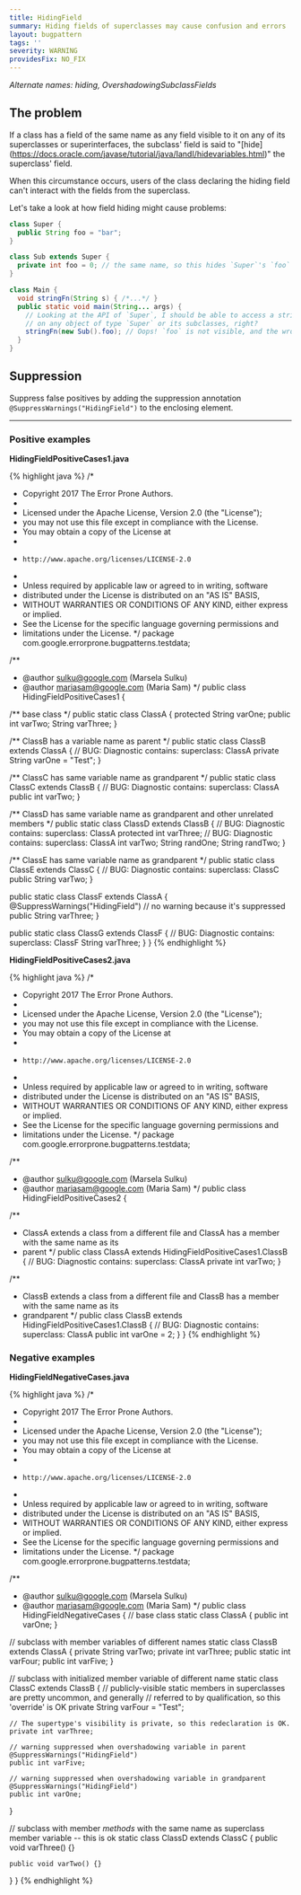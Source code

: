 ```yaml
---
title: HidingField
summary: Hiding fields of superclasses may cause confusion and errors
layout: bugpattern
tags: ''
severity: WARNING
providesFix: NO_FIX
---
```


<!--
*** AUTO-GENERATED, DO NOT MODIFY ***
To make changes, edit the @BugPattern annotation or the explanation in docs/bugpattern.
-->

_Alternate names: hiding, OvershadowingSubclassFields_

## The problem
If a class has a field of the same name as any field visible to it on any of its
superclasses or superinterfaces, the subclass' field is said to "[hide]
(https://docs.oracle.com/javase/tutorial/java/IandI/hidevariables.html)" the
superclass' field.

When this circumstance occurs, users of the class declaring the hiding field
can't interact with the fields from the superclass.

Let's take a look at how field hiding might cause problems:

```java
class Super {
  public String foo = "bar";
}

class Sub extends Super {
  private int foo = 0; // the same name, so this hides `Super`'s `foo`
}

class Main {
  void stringFn(String s) { /*...*/ }
  public static void main(String... args) {
    // Looking at the API of `Super`, I should be able to access a string `foo`
    // on any object of type `Super` or its subclasses, right?
    stringFn(new Sub().foo); // Oops! `foo` is not visible, and the wrong type!
  }
}
```

## Suppression
Suppress false positives by adding the suppression annotation `@SuppressWarnings("HidingField")` to the enclosing element.

----------

### Positive examples
__HidingFieldPositiveCases1.java__

{% highlight java %}
/*
 * Copyright 2017 The Error Prone Authors.
 *
 * Licensed under the Apache License, Version 2.0 (the "License");
 * you may not use this file except in compliance with the License.
 * You may obtain a copy of the License at
 *
 *     http://www.apache.org/licenses/LICENSE-2.0
 *
 * Unless required by applicable law or agreed to in writing, software
 * distributed under the License is distributed on an "AS IS" BASIS,
 * WITHOUT WARRANTIES OR CONDITIONS OF ANY KIND, either express or implied.
 * See the License for the specific language governing permissions and
 * limitations under the License.
 */
package com.google.errorprone.bugpatterns.testdata;

/**
 * @author sulku@google.com (Marsela Sulku)
 * @author mariasam@google.com (Maria Sam)
 */
public class HidingFieldPositiveCases1 {

  /** base class */
  public static class ClassA {
    protected String varOne;
    public int varTwo;
    String varThree;
  }


  /** ClassB has a variable name as parent */
  public static class ClassB extends ClassA {
    // BUG: Diagnostic contains: superclass: ClassA
    private String varOne = "Test";
  }

  /** ClassC has same variable name as grandparent */
  public static class ClassC extends ClassB {
    // BUG: Diagnostic contains: superclass: ClassA
    public int varTwo;
  }

  /** ClassD has same variable name as grandparent and other unrelated members */
  public static class ClassD extends ClassB {
    // BUG: Diagnostic contains: superclass: ClassA
    protected int varThree;
    // BUG: Diagnostic contains: superclass: ClassA
    int varTwo;
    String randOne;
    String randTwo;
  }

  /** ClassE has same variable name as grandparent */
  public static class ClassE extends ClassC {
    // BUG: Diagnostic contains: superclass: ClassC
    public String varTwo;
  }

  public static class ClassF extends ClassA {
    @SuppressWarnings("HidingField") // no warning because it's suppressed
    public String varThree;
  }

  public static class ClassG extends ClassF {
    // BUG: Diagnostic contains: superclass: ClassF
    String varThree;
  }
}
{% endhighlight %}

__HidingFieldPositiveCases2.java__

{% highlight java %}
/*
 * Copyright 2017 The Error Prone Authors.
 *
 * Licensed under the Apache License, Version 2.0 (the "License");
 * you may not use this file except in compliance with the License.
 * You may obtain a copy of the License at
 *
 *     http://www.apache.org/licenses/LICENSE-2.0
 *
 * Unless required by applicable law or agreed to in writing, software
 * distributed under the License is distributed on an "AS IS" BASIS,
 * WITHOUT WARRANTIES OR CONDITIONS OF ANY KIND, either express or implied.
 * See the License for the specific language governing permissions and
 * limitations under the License.
 */
package com.google.errorprone.bugpatterns.testdata;

/**
 * @author sulku@google.com (Marsela Sulku)
 * @author mariasam@google.com (Maria Sam)
 */
public class HidingFieldPositiveCases2 {

  /**
   * ClassA extends a class from a different file and ClassA has a member with the same name as its
   * parent
   */
  public class ClassA extends HidingFieldPositiveCases1.ClassB {
    // BUG: Diagnostic contains: superclass: ClassA
    private int varTwo;
  }

  /**
   * ClassB extends a class from a different file and ClassB has a member with the same name as its
   * grandparent
   */
  public class ClassB extends HidingFieldPositiveCases1.ClassB {
    // BUG: Diagnostic contains: superclass: ClassA
    public int varOne = 2;
  }
}
{% endhighlight %}

### Negative examples
__HidingFieldNegativeCases.java__

{% highlight java %}
/*
 * Copyright 2017 The Error Prone Authors.
 *
 * Licensed under the Apache License, Version 2.0 (the "License");
 * you may not use this file except in compliance with the License.
 * You may obtain a copy of the License at
 *
 *     http://www.apache.org/licenses/LICENSE-2.0
 *
 * Unless required by applicable law or agreed to in writing, software
 * distributed under the License is distributed on an "AS IS" BASIS,
 * WITHOUT WARRANTIES OR CONDITIONS OF ANY KIND, either express or implied.
 * See the License for the specific language governing permissions and
 * limitations under the License.
 */
package com.google.errorprone.bugpatterns.testdata;

/**
 * @author sulku@google.com (Marsela Sulku)
 * @author mariasam@google.com (Maria Sam)
 */
public class HidingFieldNegativeCases {
  // base class
  static class ClassA {
    public int varOne;
  }

  // subclass with member variables of different names
  static class ClassB extends ClassA {
    private String varTwo;
    private int varThree;
    public static int varFour;
    public int varFive;
  }

  // subclass with initialized member variable of different name
  static class ClassC extends ClassB {
    // publicly-visible static members in superclasses are pretty uncommon, and generally
    // referred to by qualification, so this 'override' is OK
    private String varFour = "Test";

    // The supertype's visibility is private, so this redeclaration is OK.
    private int varThree;

    // warning suppressed when overshadowing variable in parent
    @SuppressWarnings("HidingField")
    public int varFive;

    // warning suppressed when overshadowing variable in grandparent
    @SuppressWarnings("HidingField")
    public int varOne;
  }

  // subclass with member *methods* with the same name as superclass member variable -- this is ok
  static class ClassD extends ClassC {
    public void varThree() {}

    public void varTwo() {}
  }
}
{% endhighlight %}

